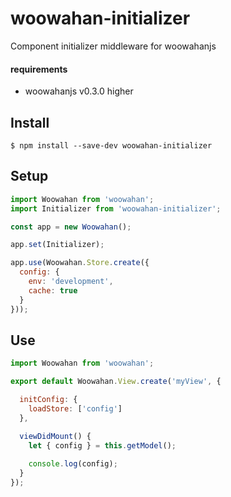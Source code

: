 # woowahan-initializer

Component initializer middleware for woowahanjs

#### requirements

* woowahanjs v0.3.0 higher

## Install

```
$ npm install --save-dev woowahan-initializer
```

## Setup

```javascript
import Woowahan from 'woowahan';
import Initializer from 'woowahan-initializer';

const app = new Woowahan();

app.set(Initializer);

app.use(Woowahan.Store.create({
  config: {
    env: 'development',
    cache: true
  }
}));
```

## Use


```javascript
import Woowahan from 'woowahan';

export default Woowahan.View.create('myView', {

  initConfig: {
    loadStore: ['config']
  },

  viewDidMount() {
    let { config } = this.getModel();
    
    console.log(config);
  }
});

```
